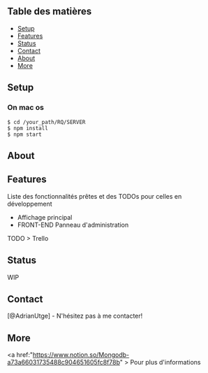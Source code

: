 
## Table des matières
* [Setup](#setup)
* [Features](#features)
* [Status](#status)
* [Contact](#contact)
* [About](#about)
* [More](#more)



## Setup
### On mac os 
```
$ cd /your_path/RQ/SERVER
$ npm install 
$ npm start
```
## About

## Features
Liste des fonctionnalités prêtes et des TODOs pour celles en  développement
* Affichage principal
* FRONT-END Panneau d'administration


TODO > Trello

## Status
WIP


## Contact
[@AdrianUtge] - N'hésitez pas à me contacter!

## More
<a href:"https://www.notion.so/Mongodb-a73a66031735488c904651605fc8f78b" > Pour plus d'informations </a>
